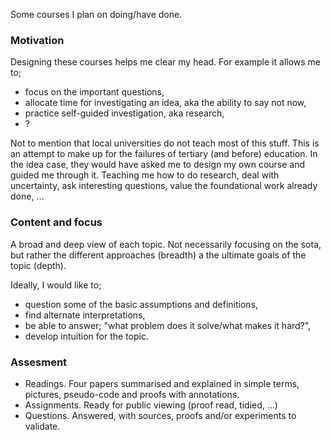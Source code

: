 Some courses I plan on doing/have done.

### Motivation

Designing these courses helps me clear my head. For example it allows me to;
* focus on the important questions, 
* allocate time for investigating an idea, aka the ability to say not now,
* practice self-guided investigation, aka research,
* ?

Not to mention that local universities do not teach most of this stuff. This is an attempt to make up for the failures of tertiary (and before) education. In the idea case, they would have asked me to design my own course and guided me through it. Teaching me how to do research, deal with uncertainty, ask interesting questions, value the foundational work already done, ...

### Content and focus

A broad and deep view of each topic. Not necessarily focusing on the sota, but rather the different approaches (breadth) a the ultimate goals of the topic (depth). 

Ideally, I would like to;
* question some of the basic assumptions and definitions,
* find alternate interpretations,
* be able to answer; "what problem does it solve/what makes it hard?",
* develop intuition for the topic.

### Assesment

* Readings. Four papers summarised and explained in simple terms, pictures, pseudo-code and proofs with annotations.
* Assignments. Ready for public viewing (proof read, tidied, ...)
* Questions. Answered, with sources, proofs and/or experiments to validate.
